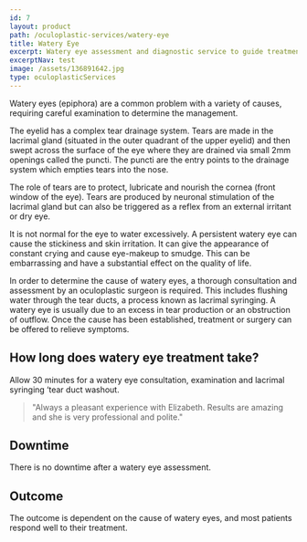 ```yaml
---
id: 7
layout: product
path: /oculoplastic-services/watery-eye
title: Watery Eye
excerpt: Watery eye assessment and diagnostic service to guide treatment.
excerptNav: test
image: /assets/136891642.jpg
type: oculoplasticServices
---
```


Watery eyes (epiphora) are a common problem with a variety of causes, requiring careful examination to determine the management.

The eyelid has a complex tear drainage system. Tears are made in the lacrimal gland (situated in the outer quadrant of the upper eyelid) and then swept across the surface of the eye where they are drained via small 2mm openings called the puncti. The puncti are the entry points to the drainage system which empties tears into the nose.

The role of tears are to protect, lubricate and nourish the cornea (front window of the eye). Tears are produced by neuronal stimulation of the lacrimal gland but can also be triggered as a reflex from an external irritant or dry eye.

It is not normal for the eye to water excessively. A persistent watery eye can cause the stickiness and skin irritation. It can give the appearance of constant crying and cause eye-makeup to smudge. This can be embarrassing and have a substantial effect on the quality of life.

In order to determine the cause of watery eyes, a thorough consultation and assessment by an oculoplastic surgeon is required. This includes flushing water through the tear ducts, a process known as lacrimal syringing. A watery eye is usually due to an excess in tear production or an obstruction of outflow. Once the cause has been established, treatment or surgery can be offered to relieve symptoms.

## How long does watery eye treatment take?

Allow 30 minutes for a watery eye consultation, examination and lacrimal syringing ‘tear duct washout.

> "Always a pleasant experience with Elizabeth. Results are amazing and she is very professional and polite."

## Downtime

There is no downtime after a watery eye assessment.

## Outcome

The outcome is dependent on the cause of watery eyes, and most patients respond well to their treatment.
